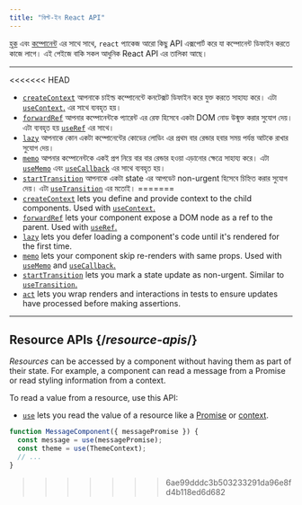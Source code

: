 ```yaml
---
title: "বিল্ট-ইন React API"
---
```


<Intro>

[হুক](/reference/react) এবং [কম্পোনেন্ট](/reference/react/components) এর সাথে সাথে, `react` প্যাকেজ আরো কিছু API এক্সপোর্ট করে যা কম্পোনেন্ট ডিফাইন করতে কাজে লাগে। এই পেইজে বাকি সকল আধুনিক React API এর তালিকা আছে।

</Intro>

---

<<<<<<< HEAD
* [`createContext`](/reference/react/createContext) আপনাকে চাইল্ড কম্পোনেন্টে কনটেক্সট ডিফাইন করে যুক্ত করতে সাহায্য করে। এটা [`useContext`.](/reference/react/useContext) এর সাথে ব্যবহৃত হয়।
* [`forwardRef`](/reference/react/forwardRef) আপনার কম্পোনেন্টকে প্যারেন্ট এর রেফ হিসেবে একটা DOM নোড উন্মুক্ত করার সুযোগ দেয়। এটা ব্যবহৃত হয় [`useRef`](/reference/react/useRef) এর সাথে।
* [`lazy`](/reference/react/lazy) আপনাকে কোন একটা কম্পোনেন্টের কোডের লোডিং এর প্রথম বার রেন্ডার হবার সময় পর্যন্ত আটকে রাখার সুযোগ দেয়।
* [`memo`](/reference/react/memo) আপনার কম্পোনেন্টকে একই প্রপ নিয়ে বার বার রেন্ডার হওয়া এড়ানোর ক্ষেত্রে সাহায্য করে। এটা [`useMemo`](/reference/react/useMemo) এবং [`useCallback`](/reference/react/useCallback) এর সাথে ব্যবহৃত হয়।
* [`startTransition`](/reference/react/startTransition) আপনাকে একটা state এর আপডেট non-urgent হিসেবে চিহ্নিত করার সুযোগ দেয়। এটা [`useTransition`](/reference/react/useTransition) এর মতোই।
=======
* [`createContext`](/reference/react/createContext) lets you define and provide context to the child components. Used with [`useContext`.](/reference/react/useContext)
* [`forwardRef`](/reference/react/forwardRef) lets your component expose a DOM node as a ref to the parent. Used with [`useRef`.](/reference/react/useRef)
* [`lazy`](/reference/react/lazy) lets you defer loading a component's code until it's rendered for the first time.
* [`memo`](/reference/react/memo) lets your component skip re-renders with same props. Used with [`useMemo`](/reference/react/useMemo) and [`useCallback`.](/reference/react/useCallback)
* [`startTransition`](/reference/react/startTransition) lets you mark a state update as non-urgent. Similar to [`useTransition`.](/reference/react/useTransition)
* [`act`](/reference/react/act) lets you wrap renders and interactions in tests to ensure updates have processed before making assertions.

---

## Resource APIs {/*resource-apis*/}

*Resources* can be accessed by a component without having them as part of their state. For example, a component can read a message from a Promise or read styling information from a context.

To read a value from a resource, use this API:

* [`use`](/reference/react/use) lets you read the value of a resource like a [Promise](https://developer.mozilla.org/en-US/docs/Web/JavaScript/Reference/Global_Objects/Promise) or [context](/learn/passing-data-deeply-with-context).
```js
function MessageComponent({ messagePromise }) {
  const message = use(messagePromise);
  const theme = use(ThemeContext);
  // ...
}
```
>>>>>>> 6ae99dddc3b503233291da96e8fd4b118ed6d682
